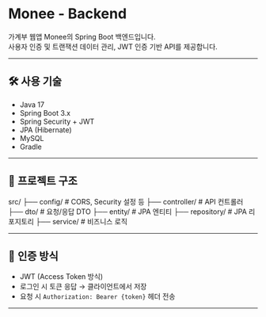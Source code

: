# Monee - Backend

가계부 웹앱 Monee의 Spring Boot 백엔드입니다.  
사용자 인증 및 트랜잭션 데이터 관리, JWT 인증 기반 API를 제공합니다.

---

## 🛠 사용 기술

- Java 17
- Spring Boot 3.x
- Spring Security + JWT
- JPA (Hibernate)
- MySQL
- Gradle

---

## 📁 프로젝트 구조

src/
├── config/ # CORS, Security 설정 등
├── controller/ # API 컨트롤러
├── dto/ # 요청/응답 DTO
├── entity/ # JPA 엔티티
├── repository/ # JPA 리포지토리
├── service/ # 비즈니스 로직

---

## 🔐 인증 방식

- JWT (Access Token 방식)
- 로그인 시 토큰 응답 → 클라이언트에서 저장
- 요청 시 `Authorization: Bearer {token}` 헤더 전송

---
